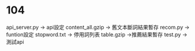 # 104
api_server.py -> api設定
content_all.gzip -> 舊文本斷詞結果暫存
recom.py -> funtion設定
stopword.txt -> 停用詞列表
table.gzip ->推薦結果暫存
test.py -> 測試api
